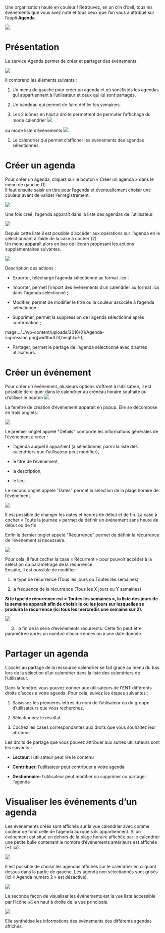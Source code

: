 Une organisation haute en couleur ! Retrouvez, en un clin d’oeil, tous les évènements que vous avez noté et tous ceux que l’on vous a attribué sur l’appli **Agenda**.

![](../../wp-content/uploads/2015/03/CC-BY-NC-SA-3.0-FR-300x105.png)

Présentation
============

Le service Agenda permet de créer et partager des évènements.

![](../../wp-content/uploads/2016/01/Agenda-Page-1-1024x615.png)

Il comprend les éléments suivants :

1.  Un menu de gauche pour créer un agenda et où sont listés les agendas qui appartiennent à l’utilisateur et ceux qui lui sont partagés.

2.  Un bandeau qui permet de faire défiler les semaines.

3.  Les 2 icônes en haut à droite permettent de permuter l’affichage du mode calendrier ![](../../wp-content/uploads/2016/01/Agenda-icone-calendrier.png) 

au mode liste d’événements ![](../../wp-content/uploads/2016/01/Agenda-Icone-liste.png).

1.  Le calendrier qui permet d’afficher les événements des agendas sélectionnés.

Créer un agenda
===============

Pour créer un agenda, cliquez sur le bouton « Créer un agenda » dans le menu de gauche (1).  
Il faut ensuite saisir un titre pour l’agenda et éventuellement choisir une couleur avant de valider l’enregistrement.

![](../../wp-content/uploads/2016/01/Agenda-Création-1024x241.png)

Une fois créé, l’agenda apparaît dans la liste des agendas de l’utilisateur.

![](../../wp-content/uploads/2016/01/Agenda-Sélection.png)

Depuis cette liste il est possible d’accéder aux opérations sur l’agenda en le sélectionnant à l’aide de la case à cocher (2).  
Un menu apparaît alors en bas de l’écran proposant les actions supplémentaires suivantes.  

![](../../wp-content/uploads/2016/01/Agenda-menu-bas.png)

Description des actions :

-   Exporter, télécharge l’agenda sélectionné au format .ics ;  

-   Importer, permet l’import des événements d’un calendrier au format .ics dans l’agenda sélectionné ;  

-   Modifier, permet de modifier le titre ou la couleur associée à l’agenda sélectionné ;  

-   Supprimer, permet la suppression de l’agenda sélectionné après confirmation ;  

mage:../../wp-content/uploads/2016/01/Agenda-supression.png\[width=373,height=70\]

-   Partager, permet le partage de l’agenda sélectionné avec d’autres utilisateurs.

Créer un événement
==================

Pour créer un événement, plusieurs options s’offrent à l’utilisateur, il est possible de cliquer dans le calendrier au créneau horaire souhaité ou d’utiliser le bouton ![](../../wp-content/uploads/2016/01/Agenda-Créé-événement.png).

La fenêtre de création d’événement apparait en popup. Elle se décompose en trois onglets.

![](../../wp-content/uploads/2016/01/Agenda-Création-événement.png)  

Le premier onglet appelé "Détails" comporte les informations générales de l’événement à créer :

-   l’agenda auquel il appartient (à sélectionner parmi la liste des calendriers que l’utilisateur peut modifier),  

-   le titre de l’événement,  

-   la description,  

-   le lieu.

Le second onglet appelé "Dates" permet la sélection de la plage horaire de l’événement.

![](../../wp-content/uploads/2016/01/Agenda-Création-date.png)

Il est possible de changer les dates et heures de début et de fin. La case à cocher « Toute la journée » permet de définir un événement sans heure de début ou de fin.

Enfin le dernier onglet appelé "Récurrence" permet de définir la récurrence de l’événement si nécessaire.

![](../../wp-content/uploads/2016/01/Agenda-Création-récurrence.png)

Pour cela, il faut cocher la case « Récurrent » pour pouvoir accéder à la sélection du paramétrage de la récurrence.  
Ensuite, il est possible de modifier :

1.  le type de récurrence (Tous les jours ou Toutes les semaines)

2.  la fréquence de la récurrence (Tous les X jours ou Y semaines)

**Si le type de récurrence est « Toutes les semaines », la liste des jours de la semaine apparaît afin de choisir le ou les jours sur lesquelles se produira la récurrence (ici tous les mercredis une semaine sur 2).**

![](../../wp-content/uploads/2016/01/Agenda-Récurrence.png)

     3.  la fin de la série d’événements récurrents. Cette fin peut être paramétrée après un nombre d’occurrences ou à une date donnée.

Partager un agenda
==================

L’accès au partage de la ressource calendrier se fait grace au menu du bas lors de la sélection d’un calendrier dans la liste des calendriers de l’utilisateur.

Dans la fenêtre, vous pouvez donner aux utilisateurs de l’ENT différents droits d’accès à votre agenda. Pour cela, suivez les étapes suivantes :

1.  Saisissez les premières lettres du nom de l’utilisateur ou du groupe d’utilisateurs que vous recherchez.

2.  Sélectionnez le résultat.

3.  Cochez les cases correspondantes aux droits que vous souhaitez leur attribuer.

Les droits de partage que vous pouvez attribuer aux autres utilisateurs sont les suivants :

-   **Lecteur**: l’utilisateur peut lire le contenu

-   **Contribuer**: l’utilisateur peut contribuer à votre agenda

-   **Gestionnaire**: l’utilisateur peut modifier ou supprimer ou partager l’agenda

Visualiser les événements d’un agenda
=====================================

Les événements créés sont affichés sur la vue calendrier avec comme couleur de fond celle de l’agenda auxquels ils appartiennent. Si un événement est situé en dehors de la plage horaire affichée par le calendrier une petite bulle contenant le nombre d’événements antérieurs est affichée (+1 ici).

![](../../wp-content/uploads/2016/01/Agenda-Calendrier.png)

Il est possible de choisir les agendas affichés sur le calendrier en cliquant dessus dans la partie de gauche. Les agenda non sélectionnés sont grisés (ici « Agenda numéro 2 » est désactivé).

![](../../wp-content/uploads/2016/01/Agenda-Désactivé.png)

La seconde façon de visualiser les événements est la vue liste accessible par l’icône ![](../../wp-content/uploads/2016/01/Agenda-Icone-liste.png) en haut à droite de la vue principale.

![](../../wp-content/uploads/2016/01/Agenda-liste.png)

Elle synthétise les informations des événements des différents agendas affichés.
